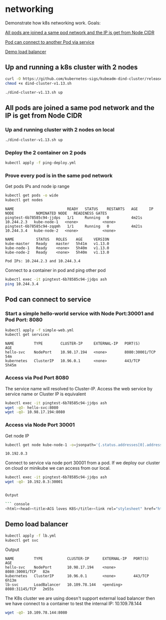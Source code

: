 # networking

Demonstrate how k8s networking work. Goals:

[All pods are joined a same pod network and the IP is get from Node CIDR](#1.)

[Pod can connect to another Pod via service](#service)

[Demo load balancer](demo-load-balcner)

## Up and running a k8s cluster with 2 nodes

``` bash
curl -O https://github.com/kubernetes-sigs/kubeadm-dind-cluster/releases/download/v0.1.0/dind-cluster-v1.13.sh
chmod +x dind-cluster-v1.13.sh
```

``` bash
./dind-cluster-v1.13.sh up
```

## All pods are joined a same pod network and the IP is get from Node CIDR

### Up and running cluster with 2 nodes on local

``` bash
./dind-cluster-v1.13.sh up
```

### Deploy the 2 container on 2 pods

``` bash
kubectl apply -f ping-deploy.yml
```

### Prove every pod is in the same pod network

Get pods IPs and node ip range

``` bash
kubectl get pods -o wide
kubectl get nodes
```

``` console
NAME                        READY   STATUS    RESTARTS   AGE     IP           NODE          NOMINATED NODE   READINESS GATES
pingtest-6b78585c94-jjdps   1/1     Running   0          4m21s   10.244.2.3   kube-node-1   <none>           <none>
pingtest-6b78585c94-zqqmh   1/1     Running   0          4m21s   10.244.3.4   kube-node-2   <none>           <none>
```

``` console
NAME          STATUS   ROLES    AGE     VERSION
kube-master   Ready    master   5h41m   v1.13.0
kube-node-1   Ready    <none>   5h40m   v1.13.0
kube-node-2   Ready    <none>   5h40m   v1.13.0
```

``` note
Pod IPs: 10.244.2.3 and 10.244.3.4
```

Connect to a container in pod and ping other pod

``` bash
kubectl exec -it pingtest-6b78585c94-jjdps ash
ping 10.244.3.4
```

## Pod can connect to service

### Start a simple hello-world service with Node Port:30001 and Pod Port: 8080

``` bash
kubectl apply -f simple-web.yml
kubectl get services
```

``` output
NAME         TYPE        CLUSTER-IP     EXTERNAL-IP   PORT(S)          AGE
hello-svc    NodePort    10.98.17.194   <none>        8080:30001/TCP   54m
kubernetes   ClusterIP   10.96.0.1      <none>        443/TCP          5h45m
```

### Access via Pod Port 8080

The service name will resolved to Cluster-IP. Access the web service by service name or Cluster IP is equivalent

``` bash
kubectl exec -it pingtest-6b78585c94-jjdps ash
wget -qO- hello-svc:8080
wget -qO- 10.98.17.194:8080
```

### Access via Node Port 30001

Get node IP

``` bash
kubectl get node kube-node-1 -o=jsonpath='{.status.addresses[0].address}'
```

``` output
10.192.0.3
```

Connect to service via node port 30001 from a pod. If we deploy our cluster on cloud or minikube we can access from our local.

``` bash
kubectl exec -it pingtest-6b78585c94-jjdps ash
wget -qO- 10.192.0.3:30001


Output

``` console
<html><head><title>ACG loves K8S</title><link rel="stylesheet" href="http://netdna.bootstrapcdn.com/bootstrap/3.1.1/css/bootstrap.min.css"/></head><body><div class="container"><div class="jumbotron"><h1>A Cloud Guru loves Kubernetes!!!</h1><p></p><p> <a class="btn btn-primary" href="https://www.amazon.com/Kubernetes-Book-Nigel-Poulton/dp/1521823634/ref=sr_1_3?ie=UTF8&amp;qid=1531240306&amp;sr=8-3&amp;keywords=nigel+poulton">The Kubernetes Book</a></p><p></p></div></div></body></html>
```

## Demo load balancer

```bash
kubectl apply -f lb.yml
kubectl get svc
```

Output

``` console
NAME         TYPE           CLUSTER-IP      EXTERNAL-IP   PORT(S)          AGE
hello-svc    NodePort       10.98.17.194    <none>        8080:30001/TCP   82m
kubernetes   ClusterIP      10.96.0.1       <none>        443/TCP          6h13m
lb-svc       LoadBalancer   10.109.78.144   <pending>     8080:31145/TCP   2m55s
```

The K8s cluster we are using doesn't support external load balancer then we have connect to a container to test the internal IP: 10.109.78.144

``` bash
wget -qO- 10.109.78.144:8080
```